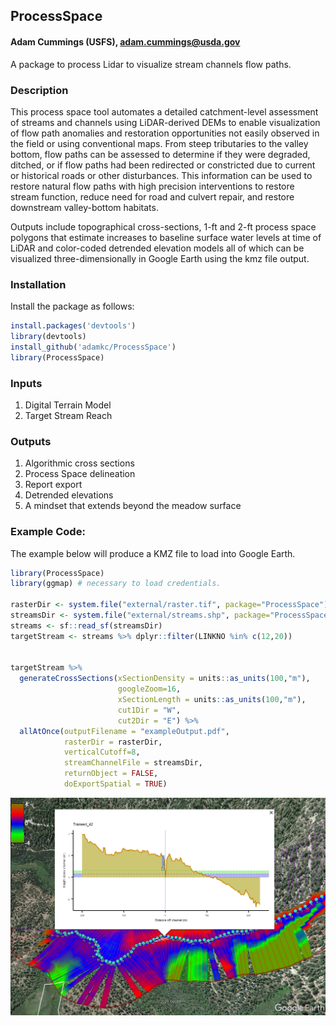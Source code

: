 ## ProcessSpace

#### Adam Cummings (USFS), <adam.cummings@usda.gov>

A package to process Lidar to visualize stream channels flow paths.

### Description

This process space tool automates a detailed catchment-level assessment of
streams and channels using LiDAR-derived DEMs to enable visualization of flow
path anomalies and restoration opportunities not easily observed in the field or
using conventional maps. From steep tributaries to the valley bottom, flow paths
can be assessed to determine if they were degraded, ditched, or if flow paths
had been redirected or constricted due to current or historical roads or other
disturbances. This information can be used to restore natural flow paths with
high precision interventions to restore stream function, reduce need for road
and culvert repair, and restore downstream valley-bottom habitats.

Outputs include topographical cross-sections, 1-ft and 2-ft process space
polygons that estimate increases to baseline surface water levels at time of
LiDAR and color-coded detrended elevation models all of which can be visualized
three-dimensionally in Google Earth using the kmz file output.


### Installation

Install the package as follows:

``` r
install.packages('devtools')
library(devtools)
install_github('adamkc/ProcessSpace')
library(ProcessSpace)
```

### Inputs

1. Digital Terrain Model
2. Target Stream Reach

### Outputs

1. Algorithmic cross sections
1. Process Space delineation
1. Report export
1. Detrended elevations
1. A mindset that extends beyond the meadow surface

### Example Code:

The example below will produce a KMZ file to load into Google Earth.

``` r
library(ProcessSpace)
library(ggmap) # necessary to load credentials.

rasterDir <- system.file("external/raster.tif", package="ProcessSpace")
streamsDir <- system.file("external/streams.shp", package="ProcessSpace")
streams <- sf::read_sf(streamsDir)
targetStream <- streams %>% dplyr::filter(LINKNO %in% c(12,20))


targetStream %>%
  generateCrossSections(xSectionDensity = units::as_units(100,"m"),
                        googleZoom=16,
                        xSectionLength = units::as_units(100,"m"),
                        cut1Dir = "W",
                        cut2Dir = "E") %>% 
  allAtOnce(outputFilename = "exampleOutput.pdf",
            rasterDir = rasterDir,
            verticalCutoff=8,
            streamChannelFile = streamsDir,
            returnObject = FALSE,
            doExportSpatial = TRUE)
```

![Example image from Google Earth](images/ExampleOutput.png)
